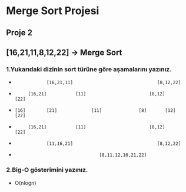 # Merge Sort Projesi

## Proje 2

## [16,21,11,8,12,22] -> Merge Sort

### 1.Yukarıdaki dizinin sort türüne göre aşamalarını yazınız.

-                 [16,21,11]                                [8,12,22]

-          [16,21]           [11]                        [8,12]       [22]

-     [16]        [21]             [11]              [8]       [12]        [22]

-          [16,21]           [11]                        [8,12]       [22]

-                 [11,16,21]                                [8,12,22]

-                                     [8,11,12,16,21,22]

### 2.Big-O gösterimini yazınız.

- O(nlogn)
